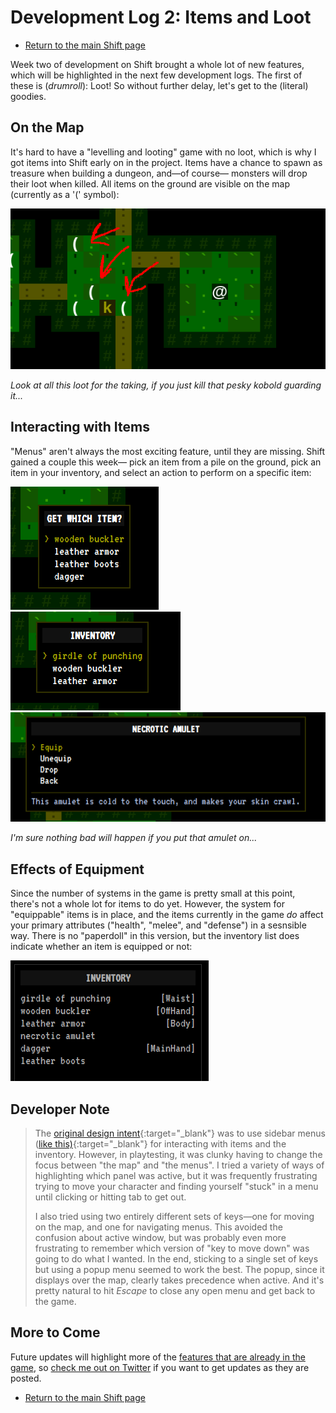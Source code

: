 # Development Log 2: Items and Loot

* [Return to the main Shift page](../index.md)

Week two of development on Shift brought a whole lot of new features, which will be highlighted in the next few development logs. The first of these is (*drumroll*): Loot! So without further delay, let's get to the (literal) goodies.

## On the Map

It's hard to have a "levelling and looting" game with no loot, which is why I got items into Shift early on in the project. Items have a chance to spawn as treasure when building a dungeon, and&mdash;of course&mdash; monsters will drop their loot when killed. All items on the ground are visible on the map (currently as a '(' symbol):

![Items visible on game map](../../assets/shift/week_two/items-on-map.png)

*Look at all this loot for the taking, if you just kill that pesky kobold guarding it...*

## Interacting with Items

"Menus" aren't always the most exciting feature, until they are missing. Shift gained a couple this week&mdash; pick an item from a pile on the ground, pick an item in your inventory, and select an action to perform on a specific item:

![Menu to select an item to pickup](../../assets/shift/week_two/get-multiple.png) ![Menu to select an item in your inventory](../../assets/shift/week_two/inventory-list.png) ![Action menu for a single item](../../assets/shift/week_two/item-detail.png)

*I'm sure nothing bad will happen if you put that amulet on...*

## Effects of Equipment

Since the number of systems in the game is pretty small at this point, there's not a whole lot for items to do yet. However, the system for "equippable" items is in place, and the items currently in the game *do* affect your primary attributes ("health", "melee", and "defense") in a sesnsible way. There is no "paperdoll" in this version, but the inventory list does indicate whether an item is equipped or not:

![Inventory showing equipped items](../../assets/shift/week_two/equipped-items.png)

## Developer Note

> The [original design intent](https://raw.githubusercontent.com/skleinjung/shift/main/docs/images/control-panel-structure.png){:target="_blank"} was to use sidebar menus ([like this)](../../assets/shift/week_two/sidebar-menu.png){:target="_blank"} for interacting with items and the inventory. However, in playtesting, it was clunky having to change the focus between "the map" and "the menus". I tried a variety of ways of highlighting which panel was active, but it was frequently frustrating trying to move your character and finding yourself "stuck" in a menu until clicking or hitting tab to get out.
>
> I also tried using two entirely different sets of keys&mdash;one for moving on the map, and one for navigating menus. This avoided the confusion about active window, but was probably even more frustrating to remember which version of "key to move down" was going to do what I wanted. In the end, sticking to a single set of keys but using a popup menu seemed to work the best. The popup, since it displays over the map, clearly takes precedence when active. And it's pretty natural to hit *Escape* to close any open menu and get back to the game.

## More to Come

Future updates will highlight more of the [features that are already in the game](https://github.com/skleinjung/shift/releases/tag/v0.0.8), so [check me out on Twitter](https://twitter.com/thrashplay/) if you want to get updates as they are posted.

* [Return to the main Shift page](../index.md)

